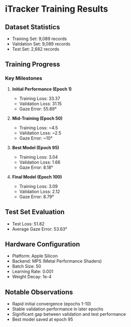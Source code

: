 # iTracker Training Results

## Dataset Statistics
- Training Set: 9,089 records
- Validation Set: 9,089 records
- Test Set: 2,682 records

## Training Progress

### Key Milestones
1. **Initial Performance (Epoch 1)**
   - Training Loss: 33.37
   - Validation Loss: 31.15
   - Gaze Error: 55.89°

2. **Mid-Training (Epoch 50)**
   - Training Loss: ~4.5
   - Validation Loss: ~2.5
   - Gaze Error: ~10°

3. **Best Model (Epoch 95)**
   - Training Loss: 3.04
   - Validation Loss: 1.66
   - Gaze Error: 8.18°

4. **Final Model (Epoch 100)**
   - Training Loss: 3.09
   - Validation Loss: 2.12
   - Gaze Error: 8.79°

## Test Set Evaluation
- Test Loss: 51.82
- Average Gaze Error: 53.63°

## Hardware Configuration
- Platform: Apple Silicon
- Backend: MPS (Metal Performance Shaders)
- Batch Size: 50
- Learning Rate: 0.001
- Weight Decay: 1e-4

## Notable Observations
- Rapid initial convergence (epochs 1-10)
- Stable validation performance in later epochs
- Significant gap between validation and test performance
- Best model saved at epoch 95
